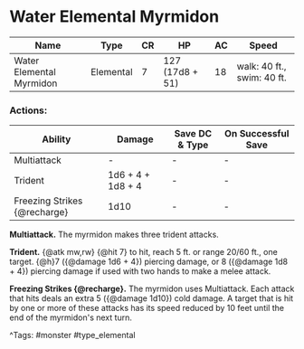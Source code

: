# Water Elemental Myrmidon

| Name | Type | CR | HP | AC | Speed |
|------|------|----|----|----|-------|
| Water Elemental Myrmidon | Elemental | 7 | 127 (17d8 + 51) | 18 | walk: 40 ft., swim: 40 ft. |

### Actions:

| Ability | Damage | Save DC & Type | On Successful Save |
|---------|--------|----------------|--------------------|
| Multiattack | - | - | - |
| Trident | 1d6 + 4 + 1d8 + 4 | - | - |
| Freezing Strikes {@recharge} | 1d10 | - | - |


**Multiattack.** The myrmidon makes three trident attacks.

**Trident.** {@atk mw,rw} {@hit 7} to hit, reach 5 ft. or range 20/60 ft., one target. {@h}7 ({@damage 1d6 + 4}) piercing damage, or 8 ({@damage 1d8 + 4}) piercing damage if used with two hands to make a melee attack.

**Freezing Strikes {@recharge}.** The myrmidon uses Multiattack. Each attack that hits deals an extra 5 ({@damage 1d10}) cold damage. A target that is hit by one or more of these attacks has its speed reduced by 10 feet until the end of the myrmidon's next turn.

^Tags: #monster #type_elemental
